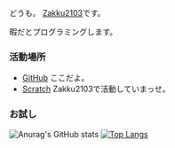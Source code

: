 どうも。 [Zakku2103](https://github.com/Zakku2103)です。

暇だとプログラミングします。

### 活動場所
- [GitHub](https://github.com) ここだよ。
- [Scratch](https://scratch.mit.edu) Zakku2103で活動していまっせ。

### お試し
![Anurag's GitHub stats](https://github-readme-stats.vercel.app/api?username=Zakku2103&show_icons=true&cache_seconds=86400&theme=ambient_gradient)
[![Top Langs](https://github-readme-stats.vercel.app/api/top-langs/?username=Zakku2103&layout=compact)](https://github.com/anuraghazra/github-readme-stats)
